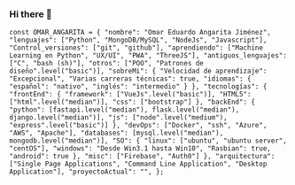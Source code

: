### Hi there 👋

``const OMAR_ANGARITA = {
    "nombre": "Omar Eduardo Angarita Jiménez",
    "lenguajes": ["Python", "MongoDB/MySQL", "NodeJs", "Javascript"],
    "Control_versiones": ["git", "github"],
    "aprendiendo": ["Machine Learning en Python", "UX/UI", "PWA", "ThreeJS"],
    "antiguos_lenguajes": ["C", "bash (sh)"],
    "otros": ["POO", "Patrones de diseño".level("basic")],
    "sobreMi": {
        "Velocidad de aprendizaje": "Excepcional",
        "Varias carreras técnicas": true,
        "idiomas": {
            "español": "nativo",
            "inglés": "intermedio"
        }
    },
    "tecnologías": {
        "frontEnd": {
            "framework": ["VueJs".level("basic")],
            "HTML5": ["html".level("median")],
            "css": ["bootstrap"]
        },
        "backEnd": {
            "python": [fastapi.level("median"), flask.level("median"), django.level("median")],
            "js": ["node".level("medium"), "express".level("basic")]
        },
        "devOps": ["Docker", "ssh", "Azure", "AWS", "Apache"],
        "databases": [mysql.level("median"), mongodb.level("median")],
        "SO": {
            "linux": ["ubuntu", "ubuntu server", "centOS"],
            "windows": "Desde Win3.1 hasta Win10",
            "Rasbian": true,
            "android": true
        },
        "misc": ["Firebase", "Auth0"]
    },
    "arquitectura": ["Single Page Applications", "Command Line Application", "Desktop Application"],
    "proyectoActual": "",
};
``


<!--
**omarchalito/omarchalito** is a ✨ _special_ ✨ repository because its `README.md` (this file) appears on your GitHub profile.

Here are some ideas to get you started:

- 🔭 I’m currently working on ...
- 🌱 I’m currently learning ...
- 👯 I’m looking to collaborate on ...
- 🤔 I’m looking for help with ...
- 💬 Ask me about ...
- 📫 How to reach me: ...
- 😄 Pronouns: ...
- ⚡ Fun fact: ...
-->
